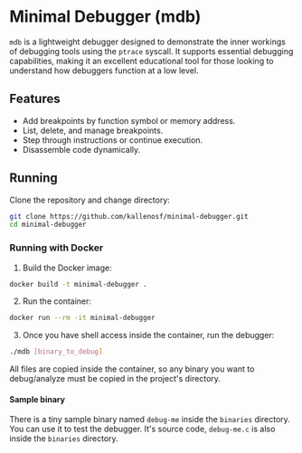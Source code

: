 # Minimal Debugger (mdb)
`mdb` is a lightweight debugger designed to demonstrate the inner workings of debugging tools using the `ptrace` syscall. It supports essential debugging capabilities, making it an excellent educational tool for those looking to understand how debuggers function at a low level.

## Features
- Add breakpoints by function symbol or memory address.
- List, delete, and manage breakpoints.
- Step through instructions or continue execution.
- Disassemble code dynamically.

## Running
Clone the repository and change directory:
```sh
git clone https://github.com/kallenosf/minimal-debugger.git
cd minimal-debugger
```
### Running with Docker
1. Build the Docker image:
```sh
docker build -t minimal-debugger .
```
2. Run the container:
```sh
docker run --rm -it minimal-debugger
```
3. Once you have shell access inside the container, run the debugger:
```sh
./mdb [binary_to_debug]
```
All files are copied inside the container, so any binary you want to debug/analyze must be copied in the project's directory.
#### Sample binary
There is a tiny sample binary named `debug-me` inside the `binaries` directory. You can use it to test the debugger. It's source code, `debug-me.c` is also inside the `binaries` directory.
